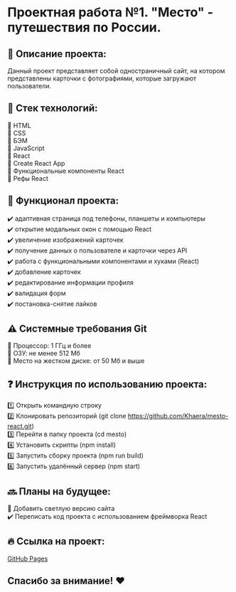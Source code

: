 # Проектная работа №1. "Место" - путешествия по России. 

## :open_file_folder: Описание проекта:
Данный проект представляет собой одностраничный сайт, на котором представлены карточки с фотографиями, которые загружают пользователи.
## :wrench: Стек технологий:
:red_circle: HTML    
:red_circle: CSS    
:red_circle: БЭМ    
:red_circle: JavaScript    
:red_circle: React     
:red_circle: Create React App    
:red_circle: Функциональные компоненты React    
:red_circle: Рефы React    

## :hammer: Функционал проекта:
:heavy_check_mark: адаптивная страница под телефоны, планшеты и компьютеры    
:heavy_check_mark: открытие модальных окон с помощью React    
:heavy_check_mark: увеличение изображений карточек    
:heavy_check_mark: получение данных о пользователе и карточки через API    
:heavy_check_mark: работа с функциональными компонентами и хуками (React)    
:heavy_check_mark: добавление карточек    
:heavy_check_mark: редактирование информации профиля    
:heavy_check_mark: валидация форм    
:heavy_check_mark: постановка-снятие лайков

## :warning: Системные требования Git
:red_circle: Процессор: 1 ГГц и более    
:red_circle: ОЗУ: не менее 512 Мб    
:red_circle: Место на жестком диске: от 50 Мб и выше

## :question: Инструкция по использованию проекта:
:one: Открыть командную строку    
:two: Клонировать репозиторий (git clone https://github.com/Khaera/mesto-react.git)    
:three: Перейти в папку проекта (cd mesto)    
:four: Установить скрипты (npm install)    
:five: Запустить сборку проекта (npm run build)    
:six: Запустить удалённый сервер (npm start)    

## :soon: Планы на будущее:
:black_square_button: Добавить светлую версию сайта    
:heavy_check_mark: Переписать код проекта с использованием фреймворка React

## :fire: Ссылка на проект:
[GitHub Pages](https://khaera.github.io/mesto-react/)

## Спасибо за внимание! :heart:
